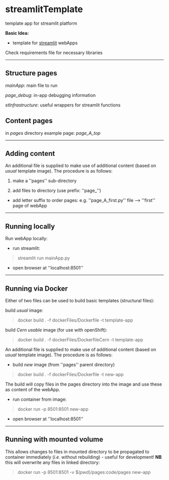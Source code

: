 # streamlitTemplate
 template app for streamlit platform

 **Basic Idea:**
 * template for [streamlit](https://streamlit.io) webApps

 Check requirements file for necessary libraries

---

## Structure pages

*mainApp*: main file to run

*page_debug*: in-app debugging information

*stInfrastructure*: useful wrappers for streamlit functions

## Content pages
in *pages* directory
example page:  *page_A_top*

---

## Adding content

An additional file is supplied to make use of additional content (based on *usual* template image).
The procedure is as follows:

1. make a ''pages'' sub-directory

2. add files to directory (use prefix: ''page_'')
  * add letter suffix to order pages: e.g. ''page_A_first.py'' file --> ''first'' page of webApp

---

## Running locally

Run webApp locally:

* run streamlit:
> streamlit run mainApp.py

* open browser at ''localhost:8501''

---

## Running via Docker

Either of two files can be used to build basic templates (structural files):

build *usual* image:

> docker build . -f dockerFiles/Dockerfile -t template-app

build *Cern usable* image (for use with openShift):

> docker build . -f dockerFiles/DockerfileCern -t template-app

An additional file is supplied to make use of additional content (based on *usual* template image).
The procedure is as follows:

* build *new* image (from ''pages'' parent directory)

> docker build . -f dockerFiles/Dockerfile -t new-app

The build will copy files in the pages directory into the image and use these as content of the webApp.

* run container from image:

> docker run -p 8501:8501 new-app

* open browser at ''localhost:8501''

---

## Running with mounted volume

This allows changes to files in mounted directory to be propagated to container immediately (*i.e.* without rebuilding) - useful for development! **NB** this will overwrite any files in linked directory:

> docker run -p 8501:8501 -v $(pwd)/pages:code/pages new-app
